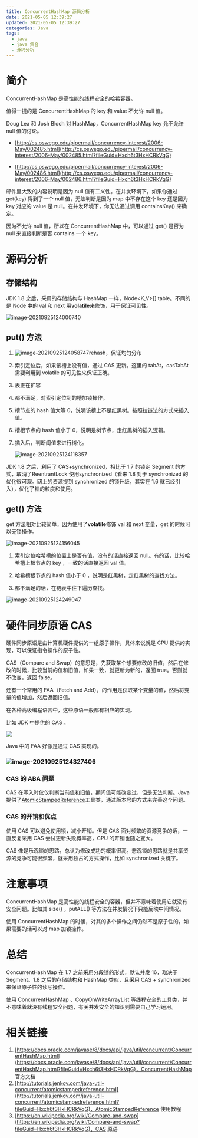 ```yaml
---
title: ConcurrentHashMap 源码分析
date: 2021-05-05 12:39:27
updated: 2021-05-05 12:39:27
categories: Java
tags:
  - java
  - java 集合
  - 源码分析
---
```


# 简介

ConcurrentHashMap 是高性能的线程安全的哈希容器。

值得一提的是 ConcurrentHashMap 的 key 和 value 不允许 null 值。

Doug Lea 和 Josh Bloch 对 HashMap，ConcurrentHashMap key 允不允许 null 值的讨论。

* [http://cs.oswego.edu/pipermail/concurrency-interest/2006-May/002485.html](http://cs.oswego.edu/pipermail/concurrency-interest/2006-May/002485.html?fileGuid=Hxch6t3HxHCRkVqG)

* [http://cs.oswego.edu/pipermail/concurrency-interest/2006-May/002486.html](http://cs.oswego.edu/pipermail/concurrency-interest/2006-May/002486.html?fileGuid=Hxch6t3HxHCRkVqG)

  <!--more-->

邮件里大致的内容说明是因为 null 值有二义性。在并发环境下，如果你通过 get(key) 得到了一个 null 值，无法判断是因为 map 中不存在这个 key 还是因为 key 对应的 value 是 null。在并发环境下，你无法通过调用 containsKey() 来确定。

因为不允许 null 值，所以在 ConcurrentHashMap 中，可以通过 get() 是否为 null 来直接判断是否 contains 一个 key。

# 源码分析

## 存储结构

JDK 1.8 之后，采用的存储结构与 HashMap 一样，Node<K,V>[] table。不同的是 Node 中的 val 和 next 用**volatile**来修饰，用于保证可见性。

![image-20210925124000740](ConcurrentHashMap-Analyse/image-20210925124000740.png)



## put() 方法

1. ![image-20210925124058747](ConcurrentHashMap-Analyse/image-20210925124058747.png)rehash，保证均匀分布

2. 索引定位后，如果该槽上没有值，通过 CAS 更新。这里的 tabAt，casTabAt 需要利用到 volatile 的可见性来保证正确。

3. 表正在扩容

4. 都不满足，对索引定位到的槽加锁操作。

5. 槽节点的 hash 值大等 0，说明该槽上不是红黑树。按照拉链法的方式来插入值。

6. 槽根节点的 hash 值小于 0，说明是树节点，走红黑树的插入逻辑。

7. 插入后，判断阈值来进行树化。

   ![image-20210925124118357](ConcurrentHashMap-Analyse/image-20210925124118357.png)

JDK 1.8 之后，利用了 CAS+synchronized，相比于 1.7 的锁定 Segment 的方式，取消了ReentrantLock 使用synchronized（看来 1.8 对于 synchronized 的优化很可观。网上的资源提到 synchronized 的锁升级，其实在 1.6 就已经引入），优化了锁的粒度和使用。

## get() 方法

get 方法相对比较简单，因为使用了**volatile**修饰 val 和 next 变量，get 的时候可以无锁操作。

![image-20210925124156045](ConcurrentHashMap-Analyse/image-20210925124156045.png)

1. 索引定位哈希槽的位置上是否有值，没有的话直接返回 null。有的话，比较哈希槽上根节点的 key ，一致的话直接返回 val 值。

2. 哈希槽根节点的 hash 值小于 0 ，说明是红黑树，走红黑树的查找方法。

3. 都不满足的话，在链表中往下遍历查找。

![image-20210925124249047](ConcurrentHashMap-Analyse/image-20210925124249047.png)

# 硬件同步原语 CAS

硬件同步原语是由计算机硬件提供的一组原子操作，具体来说就是 CPU 提供的实现，可以保证指令操作的原子性。



CAS（Compare and Swap）的意思是，先获取某个想要修改的旧值，然后在修改的时候，比较当前的值和旧值，如果一致，就更新为新的，返回 true。否则就不改变，返回 false。

还有一个常用的 FAA（Fetch and Add），的作用是获取某个变量的值，然后将变量的值增加，然后返回旧值。

在各种高级编程语言中，这些原语一般都有相应的实现。

比如 JDK 中提供的 CAS 。

![](ConcurrentHashMap-Analyse/image-20210925124311450.png)

Java 中的 FAA 好像是通过 CAS 实现的。

### ![image-20210925124327406](ConcurrentHashMap-Analyse/image-20210925124327406.png)

### CAS 的 ABA 问题

CAS 在写入时仅仅判断当前值和旧值，期间值可能改变过，但是无法判断。Java 提供了[AtomicStampedReference](http://tutorials.jenkov.com/java-util-concurrent/atomicstampedreference.html?fileGuid=Hxch6t3HxHCRkVqG)工具类，通过版本号的方式来完善这个问题。

### CAS 的开销和优点

使用 CAS 可以避免使用锁，减小开销。但是 CAS 面对频繁的资源竞争的话，一直反复采用 CAS 尝试更新失败概率高，CPU 的开销也随之变大。

CAS 像是乐观锁的思路，总认为修改成功的概率很高。悲观锁的思路就是共享资源的竞争可能很频繁，就采用独占的方式操作，比如  synchronized 关键字。

# 注意事项

ConcurrentHashMap 是高性能的线程安全的容器，但并不意味着使用它就没有安全问题。比如其 size() ，putALL() 等方法在并发情况下只能反映中间情况。

使用 ConcurrentHashMap 的时候，对其的多个操作之间仍然不是原子性的，如果需要的话可以对 map 加锁操作。

# 总结

ConcurrentHashMap 在 1.7 之前采用分段锁的形式，默认并发 16，取决于 Segment。1.8 之后的存储结构和 HashMap 类似，且采用 CAS + synchronized 来保证原子性的读写操作。

使用 ConcurrentHashMap 、CopyOnWriteArrayList 等线程安全的工具类，并不意味着就没有线程安全问题，有关并发安全的知识则需要自己学习运用。

# 相关链接

1. [https://docs.oracle.com/javase/8/docs/api/java/util/concurrent/ConcurrentHashMap.html](https://docs.oracle.com/javase/8/docs/api/java/util/concurrent/ConcurrentHashMap.html?fileGuid=Hxch6t3HxHCRkVqG)，ConcurrentHashMap 官方文档
2. [http://tutorials.jenkov.com/java-util-concurrent/atomicstampedreference.html](http://tutorials.jenkov.com/java-util-concurrent/atomicstampedreference.html?fileGuid=Hxch6t3HxHCRkVqG)，AtomicStampedReference 使用教程
3. [https://en.wikipedia.org/wiki/Compare-and-swap](https://en.wikipedia.org/wiki/Compare-and-swap?fileGuid=Hxch6t3HxHCRkVqG)，CAS 原语